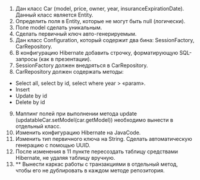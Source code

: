 1.	Дан класс Car (model, price, owner, year, insuranceExpirationDate). Данный класс является Entity.
2.	Определить поля в Entity, которые не могут быть null (логически).
3.	Поле model сделать уникальным.
4.	Сделать первичный ключ авто-генерируемым.
5.	Дан класс Configuration, который содержит два бина: SessionFactory, CarRepository.
6.	В конфигурацию Hibernate добавить строчку, форматирующую SQL-запросы (как в презентации).
7.	SessionFactory должен внедряться в CarRepository.
8.	CarRepository должен содержать методы:
   *	Select all, select by id, select where year > «param».
   *	Insert
   *	Update by id
   *	Delete by id
9.	Маппинг полей при выполнении метода update (updatableCar.setModel(car.getModel)) необходимо вынести в отдельный класс.
10.	Изменить конфигурацию Hibernate на JavaCode.
11.	Изменить тип первичного ключа на String. Сделать автоматическую генерацию с помощью UUID. 
12.	После изменения в 11 пункте пересоздать таблицу средствами Hibernate, не удаляя таблицу вручную.
13.	** Вынести каркас работы с транзакциями в отдельный метод, чтобы его не дублировать в каждом методе репозитория.
